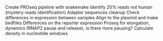 Create PROseq pipeline with snakemake 
Identify 20% reads not human (mystery reads identification)
Adaptor sequences cleanup
Check differences in expression between samples 
Align to the plasmid and make bedfiles
Differences on the reporter expression 
Proseq for elongation, dynamics (RNAP2 pause and release), is there more pausing?
Calculate density in nucleotide windows
